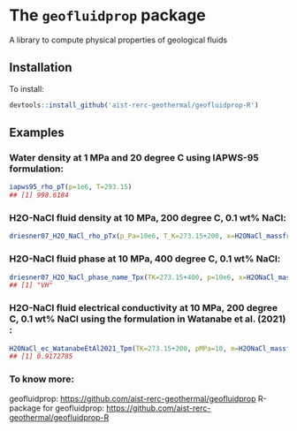 # The `geofluidprop` package
A library to compute physical properties of geological fluids

## Installation

To install:

```r
devtools::install_github('aist-rerc-geothermal/geofluidprop-R')
```


## Examples 

### Water density at 1 MPa and 20 degree C using IAPWS-95 formulation:

```r
iapws95_rho_pT(p=1e6, T=293.15)
## [1] 998.6184
```

### H2O-NaCl fluid density at 10 MPa, 200 degree C, 0.1 wt% NaCl:

```r
driesner07_H2O_NaCl_rho_pTx(p_Pa=10e6, T_K=273.15+200, x=H2ONaCl_massfrac_to_x(0.1e-2))
```

### H2O-NaCl fluid phase at 10 MPa, 400 degree C, 0.1 wt% NaCl:

```r
driesner07_H2O_NaCl_phase_name_Tpx(TK=273.15+400, p=10e6, x=H2ONaCl_massfrac_to_x(0.1e-2))
## [1] "VH"
```

### H2O-NaCl fluid electrical conductivity at 10 MPa, 200 degree C, 0.1 wt% NaCl using the formulation in Watanabe et al. (2021) :

```r
H2ONaCl_ec_WatanabeEtAl2021_Tpm(TK=273.15+200, pMPa=10, m=H2ONaCl_massfrac_to_b(0.1e-2))
## [1] 0.9172785
```


### To know more:
geofluidprop: https://github.com/aist-rerc-geothermal/geofluidprop
R-package for geofluidprop: https://github.com/aist-rerc-geothermal/geofluidprop-R
